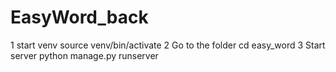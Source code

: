 # EasyWord_back

1 start venv source       venv/bin/activate
2 Go to the folder        cd easy_word
3 Start server     python manage.py runserver
